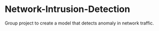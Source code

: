 # Network-Intrusion-Detection
Group project to create a model that detects anomaly in network traffic.
